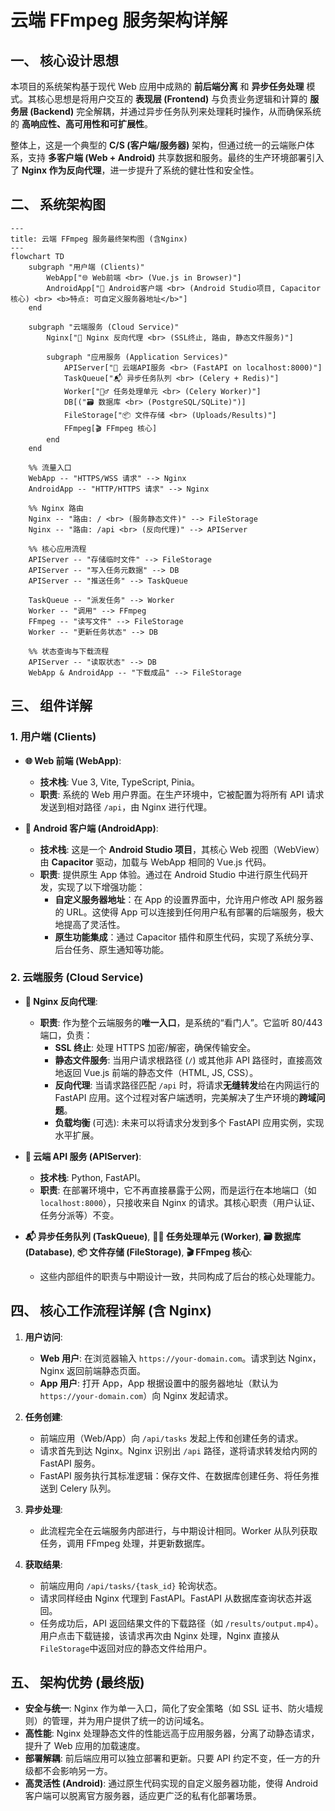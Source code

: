 # 云端 FFmpeg 服务架构详解

## 一、 核心设计思想

本项目的系统架构基于现代 Web 应用中成熟的 **前后端分离** 和 **异步任务处理** 模式。其核心思想是将用户交互的 **表现层 (Frontend)** 与负责业务逻辑和计算的 **服务层 (Backend)** 完全解耦，并通过异步任务队列来处理耗时操作，从而确保系统的 **高响应性、高可用性和可扩展性**。

整体上，这是一个典型的 **C/S (客户端/服务器)** 架构，但通过统一的云端账户体系，支持 **多客户端 (Web + Android)** 共享数据和服务。最终的生产环境部署引入了 **Nginx 作为反向代理**，进一步提升了系统的健壮性和安全性。

## 二、 系统架构图

```mermaid
---
title: 云端 FFmpeg 服务最终架构图 (含Nginx)
---
flowchart TD
    subgraph "用户端 (Clients)"
        WebApp["🌐 Web前端 <br> (Vue.js in Browser)"]
        AndroidApp["📱 Android客户端 <br> (Android Studio项目, Capacitor核心) <br> <b>特点: 可自定义服务器地址</b>"]
    end

    subgraph "云端服务 (Cloud Service)"
        Nginx["🚦 Nginx 反向代理 <br> (SSL终止, 路由, 静态文件服务)"]

        subgraph "应用服务 (Application Services)"
            APIServer["🚀 云端API服务 <br> (FastAPI on localhost:8000)"]
            TaskQueue["📬 异步任务队列 <br> (Celery + Redis)"]
            Worker["👷‍♂️ 任务处理单元 <br> (Celery Worker)"]
            DB[("🗃️ 数据库 <br> (PostgreSQL/SQLite)")]
            FileStorage["📦 文件存储 <br> (Uploads/Results)"]
            FFmpeg[🎬 FFmpeg 核心]
        end
    end

    %% 流量入口
    WebApp -- "HTTPS/WSS 请求" --> Nginx
    AndroidApp -- "HTTP/HTTPS 请求" --> Nginx

    %% Nginx 路由
    Nginx -- "路由: / <br> (服务静态文件)" --> FileStorage
    Nginx -- "路由: /api <br> (反向代理)" --> APIServer

    %% 核心应用流程
    APIServer -- "存储临时文件" --> FileStorage
    APIServer -- "写入任务元数据" --> DB
    APIServer -- "推送任务" --> TaskQueue

    TaskQueue -- "派发任务" --> Worker
    Worker -- "调用" --> FFmpeg
    FFmpeg -- "读写文件" --> FileStorage
    Worker -- "更新任务状态" --> DB

    %% 状态查询与下载流程
    APIServer -- "读取状态" --> DB
    WebApp & AndroidApp -- "下载成品" --> FileStorage
```

## 三、 组件详解

### 1. 用户端 (Clients)

- **🌐 Web 前端 (WebApp)**:

  - **技术栈**: Vue 3, Vite, TypeScript, Pinia。
  - **职责**: 系统的 Web 用户界面。在生产环境中，它被配置为将所有 API 请求发送到相对路径 `/api`，由 Nginx 进行代理。

- **📱 Android 客户端 (AndroidApp)**:
  - **技术栈**: 这是一个 **Android Studio 项目**，其核心 Web 视图（WebView）由 **Capacitor** 驱动，加载与 WebApp 相同的 Vue.js 代码。
  - **职责**: 提供原生 App 体验。通过在 Android Studio 中进行原生代码开发，实现了以下增强功能：
    - **自定义服务器地址**：在 App 的设置界面中，允许用户修改 API 服务器的 URL。这使得 App 可以连接到任何用户私有部署的后端服务，极大地提高了灵活性。
    - **原生功能集成**：通过 Capacitor 插件和原生代码，实现了系统分享、后台任务、原生通知等功能。

### 2. 云端服务 (Cloud Service)

- **🚦 Nginx 反向代理**:

  - **职责**: 作为整个云端服务的**唯一入口**，是系统的“看门人”。它监听 80/443 端口，负责：
    - **SSL 终止**: 处理 HTTPS 加密/解密，确保传输安全。
    - **静态文件服务**: 当用户请求根路径 (`/`) 或其他非 API 路径时，直接高效地返回 Vue.js 前端的静态文件（HTML, JS, CSS）。
    - **反向代理**: 当请求路径匹配 `/api` 时，将请求**无缝转发**给在内网运行的 FastAPI 应用。这个过程对客户端透明，完美解决了生产环境的**跨域问题**。
    - **负载均衡** (可选): 未来可以将请求分发到多个 FastAPI 应用实例，实现水平扩展。

- **🚀 云端 API 服务 (APIServer)**:

  - **技术栈**: Python, FastAPI。
  - **职责**: 在部署环境中，它不再直接暴露于公网，而是运行在本地端口（如`localhost:8000`），只接收来自 Nginx 的请求。其核心职责（用户认证、任务分派等）不变。

- **📬 异步任务队列 (TaskQueue)**, **👷‍♂️ 任务处理单元 (Worker)**, **🗃️ 数据库 (Database)**, **📦 文件存储 (FileStorage)**, **🎬 FFmpeg 核心**:
  - 这些内部组件的职责与中期设计一致，共同构成了后台的核心处理能力。

## 四、 核心工作流程详解 (含 Nginx)

1.  **用户访问**:

    - **Web 用户**: 在浏览器输入 `https://your-domain.com`。请求到达 Nginx，Nginx 返回前端静态页面。
    - **App 用户**: 打开 App，App 根据设置中的服务器地址（默认为 `https://your-domain.com`）向 Nginx 发起请求。

2.  **任务创建**:

    - 前端应用（Web/App）向 `/api/tasks` 发起上传和创建任务的请求。
    - 请求首先到达 Nginx。Nginx 识别出 `/api` 路径，遂将请求转发给内网的 FastAPI 服务。
    - FastAPI 服务执行其标准逻辑：保存文件、在数据库创建任务、将任务推送到 Celery 队列。

3.  **异步处理**:

    - 此流程完全在云端服务内部进行，与中期设计相同。Worker 从队列获取任务，调用 FFmpeg 处理，并更新数据库。

4.  **获取结果**:
    - 前端应用向 `/api/tasks/{task_id}` 轮询状态。
    - 请求同样经由 Nginx 代理到 FastAPI。FastAPI 从数据库查询状态并返回。
    - 任务成功后，API 返回结果文件的下载路径（如 `/results/output.mp4`）。用户点击下载链接，该请求再次由 Nginx 处理，Nginx 直接从`FileStorage`中返回对应的静态文件给用户。

## 五、 架构优势 (最终版)

- **安全与统一**: Nginx 作为单一入口，简化了安全策略（如 SSL 证书、防火墙规则）的管理，并为用户提供了统一的访问域名。
- **高性能**: Nginx 处理静态文件的性能远高于应用服务器，分离了动静态请求，提升了 Web 应用的加载速度。
- **部署解耦**: 前后端应用可以独立部署和更新。只要 API 约定不变，任一方的升级都不会影响另一方。
- **高灵活性 (Android)**: 通过原生代码实现的自定义服务器功能，使得 Android 客户端可以脱离官方服务器，适应更广泛的私有化部署场景。
